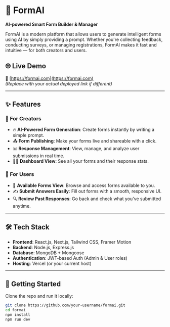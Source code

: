 # 🧠 FormAI

**AI-powered Smart Form Builder & Manager**

FormAI is a modern platform that allows users to generate intelligent forms using AI by simply providing a prompt. Whether you're collecting feedback, conducting surveys, or managing registrations, FormAI makes it fast and intuitive — for both creators and users.

## 🌐 Live Demo

🔗 [https://formai.com](https://formai.com)  
*(Replace with your actual deployed link if different)*

---

## ✨ Features

### 🎯 For Creators
- 🔥 **AI-Powered Form Generation**: Create forms instantly by writing a simple prompt.
- 📤 **Form Publishing**: Make your forms live and shareable with a click.
- 📊 **Response Management**: View, manage, and analyze user submissions in real time.
- 🧑‍💼 **Dashboard View**: See all your forms and their response stats.

### 📝 For Users
- 📂 **Available Forms View**: Browse and access forms available to you.
- ✍️ **Submit Answers Easily**: Fill out forms with a smooth, responsive UI.
- 🔍 **Review Past Responses**: Go back and check what you’ve submitted anytime.

---

## 🛠 Tech Stack

- **Frontend**: React.js, Next.js, Tailwind CSS, Framer Motion
- **Backend**: Node.js, Express.js
- **Database**: MongoDB + Mongoose
- **Authentication**: JWT-based Auth (Admin & User roles)
- **Hosting**: Vercel (or your current host)

---

## 🚀 Getting Started

Clone the repo and run it locally:

```bash
git clone https://github.com/your-username/formai.git
cd formai
npm install
npm run dev
